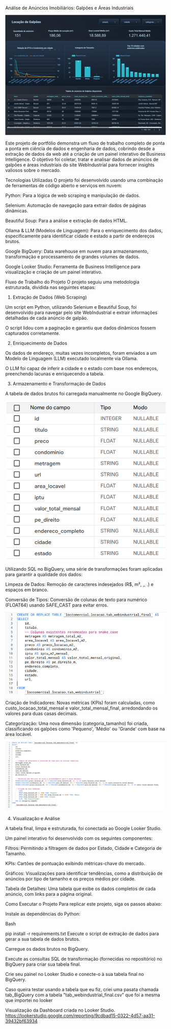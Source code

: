 Análise de Anúncios Imobiliários: Galpões e Áreas Industriais

![Painel do Looker Studio](Img/TelaLooker.png)


Este projeto de portfólio demonstra um fluxo de trabalho completo de ponta a ponta em ciência de dados e engenharia de dados, cobrindo desde a extração de dados da web até a criação de um painel interativo de Business Intelligence. O objetivo foi coletar, tratar e analisar dados de anúncios de galpões e áreas industriais do site WebIndustrial para fornecer insights valiosos sobre o mercado.

Tecnologias Utilizadas
O projeto foi desenvolvido usando uma combinação de ferramentas de código aberto e serviços em nuvem:

Python: Para a lógica de web scraping e manipulação de dados.

Selenium: Automação de navegação para extrair dados de páginas dinâmicas.

Beautiful Soup: Para a análise e extração de dados HTML.

Ollama & LLM (Modelos de Linguagem): Para o enriquecimento dos dados, especificamente para identificar cidade e estado a partir de endereços brutos.

Google BigQuery: Data warehouse em nuvem para armazenamento, transformação e processamento de grandes volumes de dados.

Google Looker Studio: Ferramenta de Business Intelligence para visualização e criação de um painel interativo.

Fluxo de Trabalho do Projeto
O projeto seguiu uma metodologia estruturada, dividida nas seguintes etapas:

1. Extração de Dados (Web Scraping)

Um script em Python, utilizando Selenium e Beautiful Soup, foi desenvolvido para navegar pelo site WebIndustrial e extrair informações detalhadas de cada anúncio de galpão.

O script lidou com a paginação e garantiu que dados dinâmicos fossem capturados corretamente.

2. Enriquecimento de Dados

Os dados de endereço, muitas vezes incompletos, foram enviados a um Modelo de Linguagem (LLM) executado localmente via Ollama.

O LLM foi capaz de inferir a cidade e o estado com base nos endereços, preenchendo lacunas e enriquecendo a tabela.

3. Armazenamento e Transformação de Dados

A tabela de dados brutos foi carregada manualmente no Google BigQuery.



![Esquema da tabela inicial Antes da Criação das Metricas](Img/tab1_Esquema.png)



Utilizando SQL no BigQuery, uma série de transformações foram aplicadas para garantir a qualidade dos dados:

Limpeza de Dados: Remoção de caracteres indesejados (R$, m², ,, .) e espaços em branco.

Conversão de Tipos: Conversão de colunas de texto para numérico (FLOAT64) usando SAFE_CAST para evitar erros.


![Prearação dos dados antes da criação das metricas](Img/Query_Rename.png)



Criação de Indicadores: Novas métricas (KPIs) foram calculadas, como custo_locacao_total_mensal e valor_total_mensal_final, arredondando os valores para duas casas decimais.

Categorização: Uma nova dimensão (categoria_tamanho) foi criada, classificando os galpões como 'Pequeno', 'Médio' ou 'Grande' com base na área locável.


![Criação das Metricas e da Categoria Tamanho](Img/Query_Metrica_Dimansao.png)



4. Visualização e Análise

A tabela final, limpa e estruturada, foi conectada ao Google Looker Studio.

Um painel interativo foi desenvolvido com os seguintes componentes:

Filtros: Permitindo a filtragem de dados por Estado, Cidade e Categoria de Tamanho.

KPIs: Cartões de pontuação exibindo métricas-chave do mercado.

Gráficos: Visualizações para identificar tendências, como a distribuição de anúncios por tipo de tamanho e os preços médios por cidade.

Tabela de Detalhes: Uma tabela que exibe os dados completos de cada anúncio, com links para a página original.

Como Executar o Projeto
Para replicar este projeto, siga os passos abaixo:

Instale as dependências do Python:

Bash

pip install -r requirements.txt
Execute o script de extração de dados para gerar a sua tabela de dados brutos.

Carregue os dados brutos no BigQuery.

Execute as consultas SQL de transformação (fornecidas no repositório) no BigQuery para criar sua tabela final.

Crie seu painel no Looker Studio e conecte-o à sua tabela final no BigQuery.

Caso queira testar usando a tabela que eu fiz, criei uma pasata chamada tab_BigQuery com a tabela "tab_webindustrial_final.csv" que foi a mesma que importei no looker

Visualização da Dashboard criada no Looker Studio.
https://lookerstudio.google.com/reporting/9cdbad15-0322-4d57-aa31-39432bf63934

